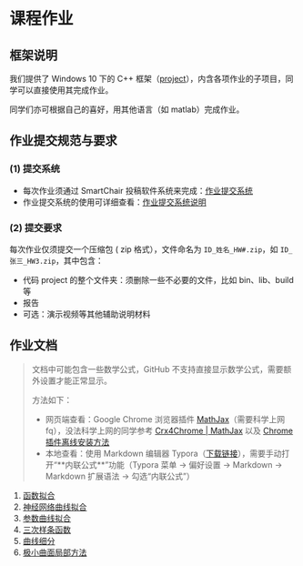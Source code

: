 # 课程作业

## 框架说明

我们提供了 Windows 10 下的 C++ 框架（[project](project)），内含各项作业的子项目，同学可以直接使用其完成作业。

同学们亦可根据自己的喜好，用其他语言（如 matlab）完成作业。

## 作业提交规范与要求

### (1) 提交系统

- 每次作业须通过 SmartChair 投稿软件系统来完成：[作业提交系统](http://www.smartchair.org/CG2020)
- 作业提交系统的使用可详细查看：[作业提交系统说明](https://pan.baidu.com/s/1Gd68C2DZXq4j9wevW_IG_Q)

### (2) 提交要求

每次作业仅须提交一个压缩包 ( zip 格式），文件命名为 `ID_姓名_HW#.zip`，如 `ID_张三_HW3.zip`，其中包含：

- 代码 project 的整个文件夹：须删除一些不必要的文件，比如 bin、lib、build等
- 报告
- 可选：演示视频等其他辅助说明材料

## 作业文档

> 文档中可能包含一些数学公式，GitHub 不支持直接显示数学公式，需要额外设置才能正常显示。
>
> 方法如下：
>
> - 网页端查看：Google Chrome 浏览器插件 [MathJax](https://chrome.google.com/webstore/detail/mathjax-plugin-for-github/ioemnmodlmafdkllaclgeombjnmnbima)（需要科学上网 fq），没法科学上网的同学参考 [Crx4Chrome | MathJax](https://www.crx4chrome.com/crx/72309/) 以及 [Chrome 插件离线安装方法](https://chromecj.com/utilities/2015-04/423.html) 
> - 本地查看：使用 Markdown 编辑器 Typora（[下载链接](https://www.typora.io/windows/typora-setup-x64.exe?)），需要手动打开“**内联公式**”功能（Typora 菜单 -> 偏好设置 -> Markdown -> Markdown 扩展语法 -> 勾选“内联公式”）

1. [函数拟合](hw1/) 
2. [神经网络曲线拟合](hw2/) 
3. [参数曲线拟合](hw3/) 
4. [三次样条函数](hw4) 
5. [曲线细分](hw5) 
6. [极小曲面局部方法](hw6) 


